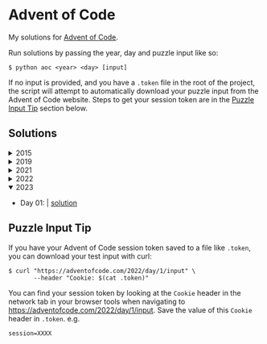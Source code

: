 # Advent of Code

My solutions for [Advent of Code](https://adventofcode.com).

Run solutions by passing the year, day and puzzle input like so:
```
$ python aoc <year> <day> [input]
```

If no input is provided, and you have a `.token` file in the root
of the project, the script will attempt to automatically download
your puzzle input from the Advent of Code website. Steps to get
your session token are in the [Puzzle Input Tip](#puzzle-input-tip)
section below.

## Solutions

<details>
<summary>2015</summary>

* Day 01: [Not Quite Lisp](https://adventofcode.com/2015/day/1) | [solution](./aoc/solutions/_2015/day01.py)
* Day 02: [I Was Told There Would Be No Math](https://adventofcode.com/2015/day/2) | [solution](./aoc/solutions/_2015/day02.py)
* Day 03: [Perfectly Spherical Houses in a Vacuum](https://adventofcode.com/2015/day/3) | [solution](./aoc/solutions/_2015/day03.py)
* Day 04: [The Ideal Stocking Stuffer](https://adventofcode.com/2015/day/4) | [solution](./aoc/solutions/_2015/day04.py)
* Day 05: [Doesn't He Have Intern-Elves For This?](https://adventofcode.com/2015/day/5) | [solution](./aoc/solutions/_2015/day05.py)
* Day 06: [Probably a Fire Hazard](https://adventofcode.com/2015/day/6) | [solution](./aoc/solutions/_2015/day06.py)
* Day 07: [Some Assembly Required](https://adventofcode.com/2015/day/7) | [solution](./aoc/solutions/_2015/day07.py)
* Day 08: [Matchsticks](https://adventofcode.com/2015/day/8) | [solution](./aoc/solutions/_2015/day08.py)

</details>

<details>
<summary>2019</summary>

* Day 01: [The Tyranny of the Rocket Equation](https://adventofcode.com/2019/day/1) | [solution](./aoc/solutions/_2019/day01.py)
* Day 02: [1202 Program Alarm](https://adventofcode.com/2019/day/2) | [solution](./aoc/solutions/_2019/day02.py)
* Day 03: [Crossed Wires](https://adventofcode.com/2019/day/3) | [solution](./aoc/solutions/_2019/day03.py)
* Day 04: [Secure Container](https://adventofcode.com/2019/day/4) | [solution](./aoc/solutions/_2019/day04.py)
* Day 05: [Sunny with a Chance of Asteroids](https://adventofcode.com/2019/day/5) | [solution](./aoc/solutions/_2019/day05.py)
* Day 06: [Universal Orbit Map](https://adventofcode.com/2019/day/6) | [solution](./aoc/solutions/_2019/day06.py)
* Day 07: [Amplification Circuit](https://adventofcode.com/2019/day/7) | [solution](./aoc/solutions/_2019/day07.py)

</details>

<details>
<summary>2021</summary>

* Day 01: [Sonar Sweep](https://adventofcode.com/2021/day/1) | [solution](./aoc/solutions/_2021/day01.py)
* Day 02: [Dive!](https://adventofcode.com/2021/day/2) | [solution](./aoc/solutions/_2021/day02.py)
* Day 03: [Binary Diagnostic](https://adventofcode.com/2021/day/3) | [solution](./aoc/solutions/_2021/day03.py)
* Day 04: [Giant Squid](https://adventofcode.com/2021/day/4) | [solution](./aoc/solutions/_2021/day04.py)
* Day 05: [Hydrothermal Venture](https://adventofcode.com/2021/day/5) | [solution](./aoc/solutions/_2021/day05.py)
* Day 06: [Lanternfish](https://adventofcode.com/2021/day/6) | [solution](./aoc/solutions/_2021/day06.py)
* Day 07: [The Treachery of Whales](https://adventofcode.com/2021/day/7) | [solution](./aoc/solutions/_2021/day07.py)
* Day 08: [Seven Segment Search](https://adventofcode.com/2021/day/8) | [solution](./aoc/solutions/_2021/day08.py)
* Day 09: [Smoke Basin](https://adventofcode.com/2021/day/9) | [solution](./aoc/solutions/_2021/day09.py)
* Day 10: [Syntax Scoring](https://adventofcode.com/2021/day/10) | [solution](./aoc/solutions/_2021/day10.py)
* Day 11: [Dumbo Octopus](https://adventofcode.com/2021/day/11) | [solution](./aoc/solutions/_2021/day11.py)
* Day 12: [Passage Pathing](https://adventofcode.com/2021/day/12) | [solution](./aoc/solutions/_2021/day12.py)
* Day 13: [Transparent Origami](https://adventofcode.com/2021/day/13) | [solution](./aoc/solutions/_2021/day13.py)
* Day 14: [Extended Polymerization](https://adventofcode.com/2021/day/14) | [solution](./aoc/solutions/_2021/day14.py)
* Day 15: [Chiton](https://adventofcode.com/2021/day/15) | [solution](./aoc/solutions/_2021/day15.py)
* Day 16: [Packet Decoder](https://adventofcode.com/2021/day/16) | [solution](./aoc/solutions/_2021/day16.py)
* Day 17: [Trick Shot](https://adventofcode.com/2021/day/17) | [solution](./aoc/solutions/_2021/day17.py)
* Day 18: [Snailfish](https://adventofcode.com/2021/day/18) | [solution](./aoc/solutions/_2021/day18.py)
* Day 19: [Beacon Scanner](https://adventofcode.com/2021/day/19) | [solution](./aoc/solutions/_2021/day19.py)
* Day 20: [Trench Map](https://adventofcode.com/2021/day/20) | [solution](./aoc/solutions/_2021/day20.py)
* Day 21: [Dirac Dice](https://adventofcode.com/2021/day/21) | [solution](./aoc/solutions/_2021/day21.py)
* Day 22: [Reactor Reboot](https://adventofcode.com/2021/day/22) | [solution](./aoc/solutions/_2021/day22.py)

</details>

<details>
<summary>2022</summary>

* Day 01: [Calorie Counting](https://adventofcode.com/2022/day/1) | [solution](./aoc/solutions/_2022/day01.py)
* Day 02: [Rock Paper Scissors](https://adventofcode.com/2022/day/2) | [solution](./aoc/solutions/_2022/day02.py)
* Day 03: [Rucksack Reorganization](https://adventofcode.com/2022/day/3) | [solution](./aoc/solutions/_2022/day03.py)
* Day 04: [Camp Cleanup](https://adventofcode.com/2022/day/4) | [solution](./aoc/solutions/_2022/day04.py)
* Day 05: [Supply Stacks](https://adventofcode.com/2022/day/5) | [solution](./aoc/solutions/_2022/day05.py)
* Day 06: [Tuning Trouble](https://adventofcode.com/2022/day/6) | [solution](./aoc/solutions/_2022/day06.py)
* Day 07: [No Space Left On Device](https://adventofcode.com/2022/day/7) | [solution](./aoc/solutions/_2022/day07.py)
* Day 08: [Treetop Tree House](https://adventofcode.com/2022/day/8) | [solution](./aoc/solutions/_2022/day08.py)
* Day 09: [Rope Bridge](https://adventofcode.com/2022/day/9) | [solution](./aoc/solutions/_2022/day09.py)
* Day 10: [Cathode-Ray Tube](https://adventofcode.com/2022/day/10) | [solution](./aoc/solutions/_2022/day10.py)
* Day 11: [Monkey in the Middle](https://adventofcode.com/2022/day/11) | [solution](./aoc/solutions/_2022/day11.py)
* Day 12: [Hill Climbing Algorithm](https://adventofcode.com/2022/day/12) | [solution](./aoc/solutions/_2022/day12.py)
* Day 13: [Distress Signal](https://adventofcode.com/2022/day/13) | [solution](./aoc/solutions/_2022/day13.py)
* Day 14: [Regolith Reservoir](https://adventofcode.com/2022/day/14) | [solution](./aoc/solutions/_2022/day14.py)
* Day 15: [Beacon Exclusion Zone](https://adventofcode.com/2022/day/15) | [solution](./aoc/solutions/_2022/day15.py)
* Day 16: [Proboscidea Volcanium](https://adventofcode.com/2022/day/16) | [solution](./aoc/solutions/_2022/day16.py)
* Day 17: [Pyroclastic Flow](https://adventofcode.com/2022/day/17) | [solution](./aoc/solutions/_2022/day17.py)
* Day 18: [Boiling Boulders](https://adventofcode.com/2022/day/18) | [solution](./aoc/solutions/_2022/day18.py)
* Day 19: [Not Enough Minerals](https://adventofcode.com/2022/day/19) | [solution](./aoc/solutions/_2022/day19.py)
* Day 20: [Grove Positioning System](https://adventofcode.com/2022/day/20) | [solution](./aoc/solutions/_2022/day20.py)
* Day 21: [Monkey Math](https://adventofcode.com/2022/day/21) | [solution](./aoc/solutions/_2022/day21.py)
* Day 22: [Monkey Map](https://adventofcode.com/2022/day/22) | [solution](./aoc/solutions/_2022/day22.py)
* Day 23: [Unstable Diffusion](https://adventofcode.com/2022/day/23) | [solution](./aoc/solutions/_2022/day23.py)

</details>

<details open>
<summary>2023</summary>

* Day 01: [](https://adventofcode.com/2023/day/1) | [solution](./aoc/solutions/_2023/day01.py)

</details>

## Puzzle Input Tip

If you have your Advent of Code session token saved to a file like `.token`, you can download your test input with curl:
```
$ curl "https://adventofcode.com/2022/day/1/input" \
       --header "Cookie: $(cat .token)"
```
You can find your session token by looking at the `Cookie` header in the network tab
in your browser tools when navigating to https://adventofcode.com/2022/day/1/input.
Save the value of this `Cookie` header in `.token`. e.g.
```
session=XXXX
```
